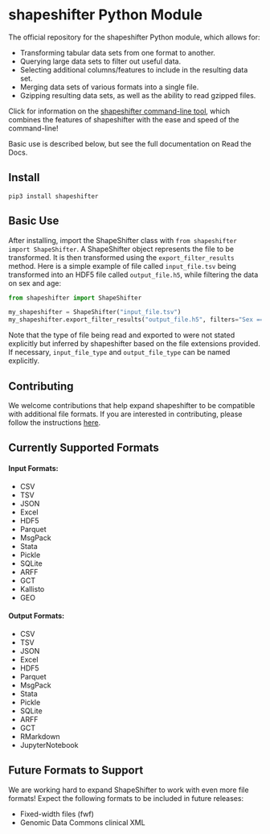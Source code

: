# shapeshifter Python Module
The official repository for the shapeshifter Python module, which allows for:
* Transforming tabular data sets from one format to another.
* Querying large data sets to filter out useful data.
* Selecting additional columns/features to include in the resulting data set.
* Merging data sets of various formats into a single file.
* Gzipping resulting data sets, as well as the ability to read gzipped files.

Click for information on the [shapeshifter command-line tool](https://github.com/srp33/ShapeShifter-CLI), which combines
the features of shapeshifter with the ease and speed of the command-line!

Basic use is described below, but see the full documentation on Read the Docs.  
## Install
`pip3 install shapeshifter`

## Basic Use
After installing, import the ShapeShifter class with `from shapeshifter import ShapeShifter`. A ShapeShifter object 
represents the file to be transformed. It is then transformed using the `export_filter_results` method. Here is a simple
example of file called `input_file.tsv` being transformed into an HDF5 file called `output_file.h5`, while filtering 
the data on sex and age:
```python
from shapeshifter import ShapeShifter

my_shapeshifter = ShapeShifter("input_file.tsv")
my_shapeshifter.export_filter_results("output_file.h5", filters="Sex == 'M' and Age > 40")
```
Note that the type of file being read and exported to were not stated explicitly but inferred by shapeshifter based on
the file extensions provided. If necessary, `input_file_type` and `output_file_type` can be named explicitly.


## Contributing
We welcome contributions that help expand shapeshifter to be compatible with additional file formats. If you are 
interested in contributing, please follow the instructions [here](https://github.com/srp33/ShapeShifter/blob/master/shapeshifter/README.md).
## Currently Supported Formats
#### Input Formats:
* CSV
* TSV
* JSON
* Excel
* HDF5
* Parquet
* MsgPack
* Stata
* Pickle
* SQLite
* ARFF
* GCT
* Kallisto
* GEO

#### Output Formats:
* CSV 
* TSV
* JSON
* Excel
* HDF5
* Parquet
* MsgPack
* Stata 
* Pickle
* SQLite 
* ARFF 
* GCT 
* RMarkdown 
* JupyterNotebook

## Future Formats to Support
We are working hard to expand ShapeShifter to work with even more file formats! Expect the following formats to be 
included in future releases:
* Fixed-width files (fwf)
* Genomic Data Commons clinical XML
